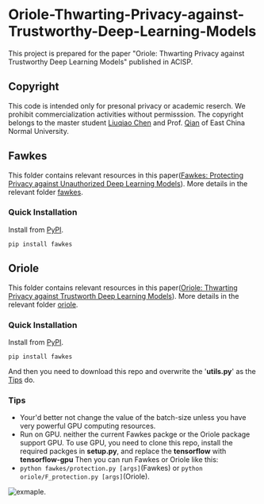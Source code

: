 # Oriole-Thwarting-Privacy-against-Trustworthy-Deep-Learning-Models
This project is prepared for the paper "Oriole: Thwarting Privacy against Trustworthy Deep Learning Models" published in ACISP.

## Copyright
This code is intended only for presonal privacy or academic reserch. We prohibit commercialization activities without permisssion. The copyright belongs to the master student [Liuqiao Chen](https://dblp.org/pid/286/1713) and Prof. [Qian](https://dblp.org/pid/61/6767) of East China Normal University.

## Fawkes
This folder contains relevant resources in this paper([Fawkes: Protecting Privacy against Unauthorized Deep Learning Models](https://www.usenix.org/conference/usenixsecurity20/presentation/shan)). More details in the relevant folder [fawkes](https://github.com/biergaiqiao/Oriole-Thwarting-Privacy-against-Trustworthy-Deep-Learning-Models/tree/main/fawkes).

### Quick Installation
Install from [PyPI](https://pypi.org/project/fawkes/).

`pip install fawkes`


## Oriole
This folder contains relevant resources in this paper([Oriole: Thwarting Privacy against Trustworth Deep Learning Models](https://arxiv.org/abs/2102.11502)). More details in the relevant folder [oriole](https://github.com/biergaiqiao/Oriole-Thwarting-Privacy-against-Trustworthy-Deep-Learning-Models/tree/main/oriole).

### Quick Installation
Install from [PyPI](https://pypi.org/project/fawkes/).

`pip install fawkes`

And then you need to download this repo and overwrite the '**utils.py**' as the [Tips](https://github.com/biergaiqiao/Oriole-Thwarting-Privacy-against-Trustworthy-Deep-Learning-Models/tree/main/oriole#tips) do.

### Tips
- Your'd better not change the value of the batch-size unless you have very powerful GPU computing resources.
- Run on GPU. neither the current Fawkes packge or the Oriole package support GPU. To use GPU, you need to clone this repo, install the required packges in **setup.py**, and replace the **tensorflow** with **tensorflow-gpu** Then you can run Fawkes or Oriole like this:
-  `python fawkes/protection.py [args]`(Fawkes)  or `python oriole/F_protection.py [args]`(Oriole).
 
 ![exmaple](https://github.com/biergaiqiao/Oriole-Thwarting-Privacy-against-Trustworthy-Deep-Learning-Models/tree/main/material/example.png).
